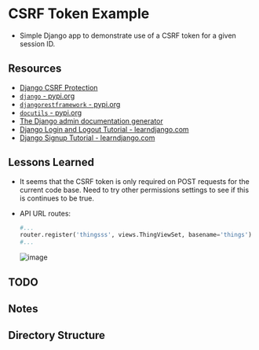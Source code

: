 # CSRF Token Example

* Simple Django app to demonstrate use of a CSRF token for a given session ID.

## Resources

* [Django CSRF Protection](https://docs.djangoproject.com/en/4.1/ref/csrf/)
* [`django` - pypi.org](https://pypi.org/project/Django/)
* [`djangorestframework` - pypi.org](https://pypi.org/project/djangorestframework/)
* [`docutils` - pypi.org](https://pypi.org/project/docutils/)
* [The Django admin documentation generator](https://docs.djangoproject.com/en/4.1/ref/contrib/admin/admindocs/)
* [Django Login and Logout Tutorial - learndjango.com](https://learndjango.com/tutorials/django-login-and-logout-tutorial)
* [Django Signup Tutorial - learndjango.com](https://learndjango.com/tutorials/django-signup-tutorial)

## Lessons Learned

* It seems that the CSRF token is only required on POST requests for the current code base. Need to try other permissions settings to see if this is continues to be true.
* API URL routes:

    ```python
    #...
    router.register('thingsss', views.ThingViewSet, basename='things')
    #...
    ```
    
    ![image](https://user-images.githubusercontent.com/47562501/205686663-102cc2c5-07d3-4a80-8e25-13002f10829f.png)

## TODO

## Notes

## Directory Structure
